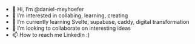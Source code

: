 - 👋 Hi, I’m @daniel-meyhoefer
- 👀 I’m interested in collabing, learning, creating
- 🌱 I’m currently learning Svelte, supabase, caddy, digital transformation
- 💞️ I’m looking to collaborate on interesting ideas
- 📫 How to reach me LinkedIn :)

<!---
daniel-meyhoefer/daniel-meyhoefer is a ✨ special ✨ repository because its `README.md` (this file) appears on your GitHub profile.
You can click the Preview link to take a look at your changes.
--->
